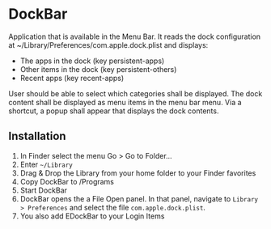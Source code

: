 # DockBar

Application that is available in the Menu Bar. It reads the dock configuration at ~/Library/Preferences/com.apple.dock.plist and displays:
- The apps in the dock (key persistent-apps)
- Other items in the dock (key persistent-others)
- Recent apps (key recent-apps)

User should be able to select which categories shall be displayed.
The dock content shall be displayed as menu items in the menu bar menu. Via a shortcut, a popup shall appear that displays the dock contents.

## Installation
1. In Finder select the menu Go > Go to Folder...
2. Enter `~/Library`
3. Drag & Drop the Library from your home folder to your Finder favorites
4. Copy DockBar to /Programs
5. Start DockBar
6. DockBar opens the a File Open panel. In that panel, navigate to `Library > Preferences` and select the file `com.apple.dock.plist`.
7. You also add EDockBar to your Login Items   
